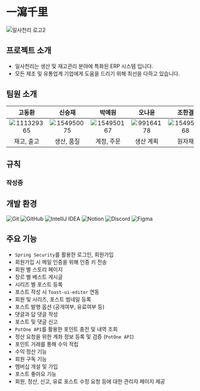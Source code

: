 # 一瀉千里
![일사천리 로고2](https://github.com/HMDandelion/project1-4-1000-2_back/assets/154950075/9f5ca9da-10e6-483e-8867-6387d155c029)


## 프로젝트 소개
-  일사천리는 생산 및 재고관리 분야에 특화된 ERP 시스템 입니다.
-  모든 제조 및 유통업계 기업에게 도움을 드리기 위해 최선을 다하고 있습니다.


## 팀원 소개

| 고동환 | 신승재 | 박예원 | 오나윤 | 조한결 |    
|:--------------:|:--------------:|:--------------:|:--------------:|:--------------:| 
|![111329365](https://github.com/HMDandelion/project1-4-1000-2_back/assets/154950075/17209748-1964-449d-8d09-424234487aba) |![154950075](https://github.com/HMDandelion/project1-4-1000-2_back/assets/154950075/314d11d5-75d9-4f9c-8c5d-0250e0987a6d) |![154950167](https://github.com/HMDandelion/project1-4-1000-2_back/assets/154950075/ee5a974c-a7dd-4ac7-b312-b34b6c16c02c) |![99164178](https://github.com/HMDandelion/project1-4-1000-2_back/assets/154950075/0100a3ce-a3aa-42ea-b542-e1d4d721d5ac) |![154950168](https://github.com/HMDandelion/project1-4-1000-2_back/assets/154950075/f8451ce1-f8cb-493c-aa76-8130f6b72739)
| 재고, 출고 |  생산, 품질 | 계정, 주문 | 생산 계획 | 원자재  |


## 규칙
###  작성중


## 개발 환경

![Git](https://img.shields.io/badge/Git-F05032?style=flat-square&logo=git&logoColor=white)
![GitHub](https://img.shields.io/badge/GitHub-181717?style=flat-square&logo=github&logoColor=white)
![IntelliJ IDEA](https://img.shields.io/badge/IntelliJ_IDEA-000000?style=flat-square&logo=intellij-idea&logoColor=white)
![Notion](https://img.shields.io/badge/Notion-000000?style=flat-square&logo=notion&logoColor=white)
![Discord](https://img.shields.io/badge/Discord-5865F2?style=flat-square&logo=discord&logoColor=white)
![Figma](https://img.shields.io/badge/Figma-F24E1E?style=flat-square&logo=figma&logoColor=white)


## 주요 기능

-   `Spring Security`를 활용한 로그인, 회원가입
-   회원가입 시 메일 인증을 위해 인증 키 전송
-   회원 별 스토리 페이지
-   장르 별 베스트 게시글
-   시리즈 별 포스트 등록
-   포스트 작성 시 `Toast-ui-editor` 연동
-   회원 및 시리즈, 포스트 썸네일 등록
-   포스트 발행 옵션 (공개여부, 유료여부 등)
-   댓글과 답 댓글 작성
-   포스트 및 댓글 신고
-   `PotOne API`를 활용한 포인트 충전 및 내역 조회
-   정산 요청을 위한 계좌 정보 등록 및 검증 (`PotOne API`)
-   포인트 거래를 통해 수익 적립
-   수익 정산 기능
-   회원 구독 기능
-   멤버십 개설 및 가입
-   포스트 좋아요 기능
-   회원, 정산, 신고, 유료 포스트 수정 요청 등에 대한 관리자 페이지 제공
